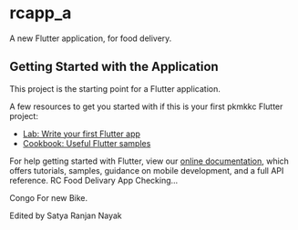 # rcapp_a

A new Flutter application, for food delivery.


## Getting Started with the Application

This project is the starting point for a Flutter application.

A few resources to get you started with if this is your first pkmkkc Flutter project:

- [Lab: Write your first Flutter app](https://flutter.dev/docs/get-started/codelab)
- [Cookbook: Useful Flutter samples](https://flutter.dev/docs/cookbook)

For help getting started with Flutter, view our
[online documentation](https://flutter.dev/docs), which offers tutorials,
samples, guidance on mobile development, and a full API reference.
RC Food Delivary App
Checking...


Congo For new Bike.

Edited by Satya Ranjan Nayak
